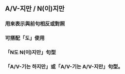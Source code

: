 
##  A/V-지만 / N(이)지만

### 用來表示與前句相反或對照

### 可搭配「도」使用

### 「N도 N(이)지만」句型

### 「A/V-기는 하지만」或「A/V-기는 A/V-지만」句型。
